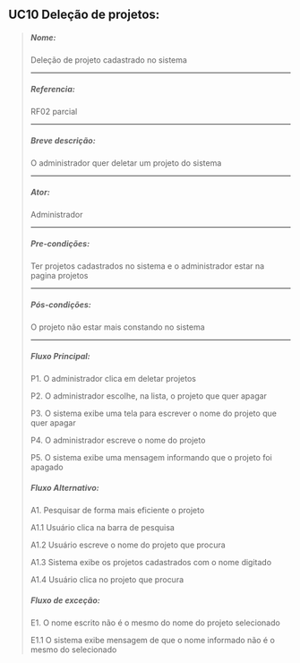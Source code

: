 ## UC10 Deleção de projetos:

> ##### Nome:
> 
> Deleção de projeto cadastrado no sistema
> <hr>
> 
> ##### Referencia:
> 
> RF02 parcial
> <hr>
> 
> ##### Breve descrição:
> 
> O administrador quer deletar um projeto do sistema
> <hr>
> 
> ##### Ator:
> 
> Administrador
> <hr>
> 
> ##### Pre-condições:
> 
> Ter projetos cadastrados no sistema e o administrador estar na pagina projetos
> <hr>
> 
> ##### Pós-condições:
> 
> O projeto não estar mais constando no sistema
> <hr>
> 
> ##### Fluxo Principal:
> 
> P1. O administrador clica em deletar projetos
> 
> P2. O administrador escolhe, na lista, o projeto que quer apagar
>
> P3. O sistema exibe uma tela para escrever o nome do projeto que quer apagar
> 
> P4. O administrador escreve o nome do projeto
> 
> P5. O sistema exibe uma mensagem informando que o projeto foi apagado
> 
> ##### Fluxo Alternativo:
> 
> A1. Pesquisar de forma mais eficiente o projeto
> 
> A1.1 Usuário clica na barra de pesquisa
> 
> A1.2 Usuário escreve o nome do projeto que procura
> 
> A1.3 Sistema exibe os projetos cadastrados com o nome digitado
> 
> A1.4 Usuário clica no projeto que procura
> 
> ##### Fluxo de exceção:
> 
> E1. O nome escrito não é o mesmo do nome do projeto selecionado
> 
> E1.1 O sistema exibe mensagem de que o nome informado não é o mesmo do selecionado

